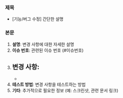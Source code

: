 ### 제목

- [기능/버그 수정] 간단한 설명

### 본문

1. **설명**: 변경 사항에 대한 자세한 설명
2. **이슈 번호**: 관련된 이슈 번호 (#이슈번호)
3. **변경 사항**:
    - 
    - 
4. **테스트 방법**: 변경 사항을 테스트하는 방법
5. **기타**: 추가적으로 필요한 정보 (예: 스크린샷, 관련 문서 링크)
